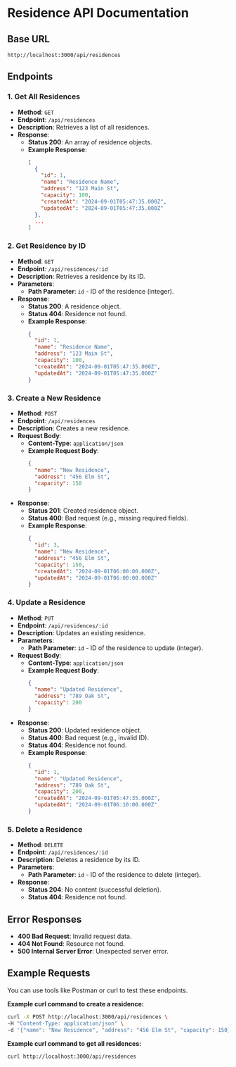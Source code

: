 # Residence API Documentation

## Base URL

```
http://localhost:3000/api/residences
```

## Endpoints

### 1. **Get All Residences**

- **Method**: `GET`
- **Endpoint**: `/api/residences`
- **Description**: Retrieves a list of all residences.
- **Response**:
  - **Status 200**: An array of residence objects.
  - **Example Response**:
    ```json
    [
      {
        "id": 1,
        "name": "Residence Name",
        "address": "123 Main St",
        "capacity": 100,
        "createdAt": "2024-09-01T05:47:35.000Z",
        "updatedAt": "2024-09-01T05:47:35.000Z"
      },
      ...
    ]
    ```

### 2. **Get Residence by ID**

- **Method**: `GET`
- **Endpoint**: `/api/residences/:id`
- **Description**: Retrieves a residence by its ID.
- **Parameters**:
  - **Path Parameter**: `id` - ID of the residence (integer).
- **Response**:
  - **Status 200**: A residence object.
  - **Status 404**: Residence not found.
  - **Example Response**:
    ```json
    {
      "id": 1,
      "name": "Residence Name",
      "address": "123 Main St",
      "capacity": 100,
      "createdAt": "2024-09-01T05:47:35.000Z",
      "updatedAt": "2024-09-01T05:47:35.000Z"
    }
    ```

### 3. **Create a New Residence**

- **Method**: `POST`
- **Endpoint**: `/api/residences`
- **Description**: Creates a new residence.
- **Request Body**:
  - **Content-Type**: `application/json`
  - **Example Request Body**:
    ```json
    {
      "name": "New Residence",
      "address": "456 Elm St",
      "capacity": 150
    }
    ```
- **Response**:
  - **Status 201**: Created residence object.
  - **Status 400**: Bad request (e.g., missing required fields).
  - **Example Response**:
    ```json
    {
      "id": 3,
      "name": "New Residence",
      "address": "456 Elm St",
      "capacity": 150,
      "createdAt": "2024-09-01T06:00:00.000Z",
      "updatedAt": "2024-09-01T06:00:00.000Z"
    }
    ```

### 4. **Update a Residence**

- **Method**: `PUT`
- **Endpoint**: `/api/residences/:id`
- **Description**: Updates an existing residence.
- **Parameters**:
  - **Path Parameter**: `id` - ID of the residence to update (integer).
- **Request Body**:
  - **Content-Type**: `application/json`
  - **Example Request Body**:
    ```json
    {
      "name": "Updated Residence",
      "address": "789 Oak St",
      "capacity": 200
    }
    ```
- **Response**:
  - **Status 200**: Updated residence object.
  - **Status 400**: Bad request (e.g., invalid ID).
  - **Status 404**: Residence not found.
  - **Example Response**:
    ```json
    {
      "id": 1,
      "name": "Updated Residence",
      "address": "789 Oak St",
      "capacity": 200,
      "createdAt": "2024-09-01T05:47:35.000Z",
      "updatedAt": "2024-09-01T06:10:00.000Z"
    }
    ```

### 5. **Delete a Residence**

- **Method**: `DELETE`
- **Endpoint**: `/api/residences/:id`
- **Description**: Deletes a residence by its ID.
- **Parameters**:
  - **Path Parameter**: `id` - ID of the residence to delete (integer).
- **Response**:
  - **Status 204**: No content (successful deletion).
  - **Status 404**: Residence not found.

## Error Responses

- **400 Bad Request**: Invalid request data.
- **404 Not Found**: Resource not found.
- **500 Internal Server Error**: Unexpected server error.

## Example Requests

You can use tools like Postman or curl to test these endpoints.

**Example curl command to create a residence:**

```bash
curl -X POST http://localhost:3000/api/residences \
-H "Content-Type: application/json" \
-d '{"name": "New Residence", "address": "456 Elm St", "capacity": 150}'
```

**Example curl command to get all residences:**

```bash
curl http://localhost:3000/api/residences
```
